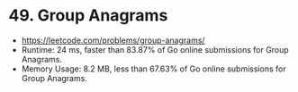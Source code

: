 # 49. Group Anagrams

- https://leetcode.com/problems/group-anagrams/
- Runtime: 24 ms, faster than 83.87% of Go online submissions for Group Anagrams.
- Memory Usage: 8.2 MB, less than 67.63% of Go online submissions for Group Anagrams.